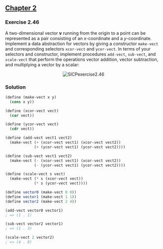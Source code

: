 ## [Chapter 2](../index.md#2-Building-Abstractions-with-Data)

### Exercise 2.46

A two-dimensional vector **v** running from the origin to a point can be represented as a pair consisting of an _x_-coordinate and a _y_-coordinate. Implement a data abstraction for vectors by giving a constructor `make-vect` and corresponding selectors `xcor-vect` and `ycor-vect`. In terms of your selectors and constructor, implement procedures `add-vect`, `sub-vect`, and `scale-vect` that perform the operations vector addition, vector subtraction, and multiplying a vector by a scalar:

<p align="center">
  <img src="https://i.ibb.co/vHnvq3D/SICPexercise2-46.jpg" alt="SICPexercise2.46" title="SICPexercise2.46">
<p>

### Solution

```scheme
(define (make-vect x y)
  (cons x y))

(define (xcor-vect vect)
  (car vect))

(define (ycor-vect vect)
  (cdr vect))

(define (add-vect vect1 vect2)
  (make-vect (+ (xcor-vect vect1) (xcor-vect vect2))
             (+ (ycor-vect vect1) (ycor-vect vect2))))

(define (sub-vect vect1 vect2)
  (make-vect (- (xcor-vect vect1) (xcor-vect vect2))
             (- (ycor-vect vect1) (ycor-vect vect2))))

(define (scale-vect s vect)
  (make-vect (* s (xcor-vect vect))
             (* s (ycor-vect vect))))

(define vector0 (make-vect 0 0))
(define vector1 (make-vect 1 1))
(define vector2 (make-vect 2 4))

(add-vect vector0 vector1)
; => (1 . 1)

(sub-vect vector2 vector1)
; => (1 . 3)

(scale-vect 2 vector2)
; => (4 . 8)
```

